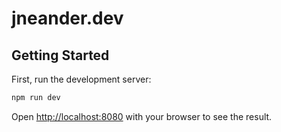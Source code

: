 # jneander.dev

## Getting Started

First, run the development server:

```bash
npm run dev
```

Open [http://localhost:8080](http://localhost:8080) with your browser to see the result.
